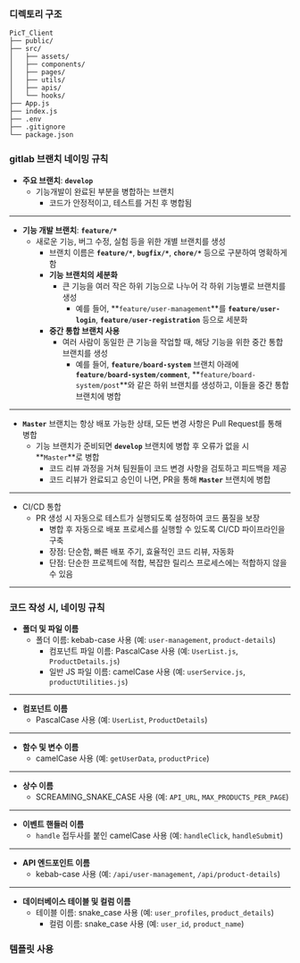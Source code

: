 ### 디렉토리 구조

```
PicT_Client
├── public/
├── src/
│   ├── assets/
│   ├── components/
│   ├── pages/
│   ├── utils/
│   ├── apis/
│   └── hooks/
├── App.js
├── index.js
├── .env
├── .gitignore
└── package.json
```

### gitlab 브랜치 네이밍 규칙

- **주요 브랜치**: **`develop`**
  - 기능개발이 완료된 부분을 병합하는 브랜치
    - 코드가 안정적이고, 테스트를 거친 후 병합됨

---

- **기능 개발 브랜치**: **`feature/*`**
  - 새로운 기능, 버그 수정, 실험 등을 위한 개별 브랜치를 생성
    - 브랜치 이름은 **`feature/*`**, **`bugfix/*`**, **`chore/*`** 등으로 구분하여 명확하게 함
    - **기능 브랜치의 세분화**
      - 큰 기능을 여러 작은 하위 기능으로 나누어 각 하위 기능별로 브랜치를 생성
        - 예를 들어, **`feature/user-management`**를 **`feature/user-login`**, **`feature/user-registration`** 등으로 세분화
    - **중간 통합 브랜치 사용**
      - 여러 사람이 동일한 큰 기능을 작업할 때, 해당 기능을 위한 중간 통합 브랜치를 생성
        - 예를 들어, **`feature/board-system`** 브랜치 아래에 **`feature/board-system/comment`**, **`feature/board-system/post`**와 같은 하위 브랜치를 생성하고, 이들을 중간 통합 브랜치에 병합

---

- **`Master`** 브랜치는 항상 배포 가능한 상태, 모든 변경 사항은 Pull Request를 통해 병합
  - 기능 브랜치가 준비되면 **`develop`** 브랜치에 병합 후 오류가 없을 시 **`Master`**로 병합
    - 코드 리뷰 과정을 거쳐 팀원들이 코드 변경 사항을 검토하고 피드백을 제공
    - 코드 리뷰가 완료되고 승인이 나면, PR을 통해 **`Master`** 브랜치에 병합

---

- CI/CD 통합
  - PR 생성 시 자동으로 테스트가 실행되도록 설정하여 코드 품질을 보장
    - 병합 후 자동으로 배포 프로세스를 실행할 수 있도록 CI/CD 파이프라인을 구축
    - 장점: 단순함, 빠른 배포 주기, 효율적인 코드 리뷰, 자동화
    - 단점: 단순한 프로젝트에 적합, 복잡한 릴리스 프로세스에는 적합하지 않을 수 있음

---

### 코드 작성 시, 네이밍 규칙

- **폴더 및 파일 이름**
  - 폴더 이름: kebab-case 사용 (예: `user-management`, `product-details`)
    - 컴포넌트 파일 이름: PascalCase 사용 (예: `UserList.js`, `ProductDetails.js`)
    - 일반 JS 파일 이름: camelCase 사용 (예: `userService.js`, `productUtilities.js`)

---

- **컴포넌트 이름**
  - PascalCase 사용 (예: `UserList`, `ProductDetails`)

---

- **함수 및 변수 이름**
  - camelCase 사용 (예: `getUserData`, `productPrice`)

---

- **상수 이름**
  - SCREAMING_SNAKE_CASE 사용 (예: `API_URL`, `MAX_PRODUCTS_PER_PAGE`)

---

- **이벤트 핸들러 이름**
  - `handle` 접두사를 붙인 camelCase 사용 (예: `handleClick`, `handleSubmit`)

---

- **API 엔드포인트 이름**
  - kebab-case 사용 (예: `/api/user-management`, `/api/product-details`)

---

- **데이터베이스 테이블 및 컬럼 이름**
  - 테이블 이름: snake_case 사용 (예: `user_profiles`, `product_details`)
    - 컬럼 이름: snake_case 사용 (예: `user_id`, `product_name`)

### 템플릿 사용
